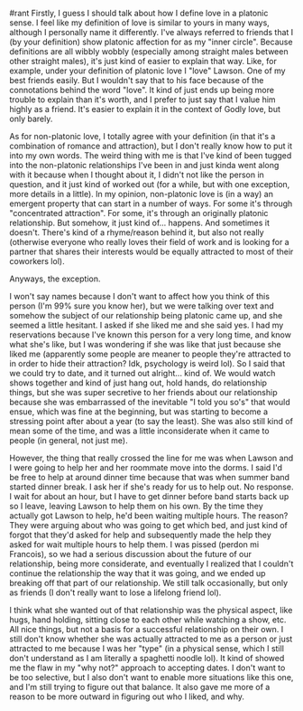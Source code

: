 #rant
Firstly, I guess I should talk about how I define love in a platonic sense. I feel like my definition of love is similar to yours in many ways, although I personally name it differently. I've always referred to friends that I (by your definition) show platonic affection for as my "inner circle". Because definitions are all wibbly wobbly (especially among straight males between other straight males), it's just kind of easier to explain that way. Like, for example, under your definition of platonic love I "love" Lawson. One of my best friends easily. But I wouldn't say that to his face because of the connotations behind the word "love". It kind of just ends up being more trouble to explain than it's worth, and I prefer to just say that I value him highly as a friend. It's easier to explain it in the context of Godly love, but only barely.

As for non-platonic love, I totally agree with your definition (in that it's a combination of romance and attraction), but I don't really know how to put it into my own words. The weird thing with me is that I've kind of been tugged into the non-platonic relationships I've been in and just kinda went along with it because when I thought about it, I didn't not like the person in question, and it just kind of worked out (for a while, but with one exception, more details in a little). In my opinion, non-platonic love is (in a way) an emergent property that can start in a number of ways. For some it's through "concentrated attraction". For some, it's through an originally platonic relationship. But somehow, it just kind of... happens. And sometimes it doesn't. There's kind of a rhyme/reason behind it, but also not really (otherwise everyone who really loves their field of work and is looking for a partner that shares their interests would be equally attracted to most of their coworkers lol). 

Anyways, the exception.

I won't say names because I don't want to affect how you think of this person (I'm 99% sure you know her), but we were talking over text and somehow the subject of our relationship being platonic came up, and she seemed a little hesitant. I asked if she liked me and she said yes. I had my reservations because I've known this person for a very long time, and know what she's like, but I was wondering if she was like that just because she liked me (apparently some people are meaner to people they're attracted to in order to hide their attraction? Idk, psychology is weird lol). So I said that we could try to date, and it turned out alright... kind of. We would watch shows together and kind of just hang out, hold hands, do relationship things, but she was super secretive to her friends about our relationship because she was embarrassed of the inevitable "I told you so's" that would ensue, which was fine at the beginning, but was starting to become a stressing point after about a year (to say the least). She was also still kind of mean some of the time, and was a little inconsiderate when it came to people (in general, not just me).

However, the thing that really crossed the line for me was when Lawson and I were going to help her and her roommate move into the dorms. I said I'd be free to help at around dinner time because that was when summer band started dinner break. I ask her if she's ready for us to help out. No response. I wait for about an hour, but I have to get dinner before band starts back up so I leave, leaving Lawson to help them on his own. By the time they actually got Lawson to help, he'd been waiting multiple hours. The reason? They were arguing about who was going to get which bed, and just kind of forgot that they'd asked for help and subsequently made the help they asked for wait multiple hours to help them.  I was pissed (perdon mi Francois), so we had a serious discussion about the future of our relationship, being more considerate, and eventually I realized that I couldn't continue the relationship the way that it was going, and we ended up breaking off that part of our relationship. We still talk occasionally, but only as friends (I don't really want to lose a lifelong friend lol).

I think what she wanted out of that relationship was the physical aspect, like hugs, hand holding, sitting close to each other while watching a show, etc. All nice things, but not a basis for a successful relationship on their own. I still don't know whether she was actually attracted to me as a person or just attracted to me because I was her "type" (in a physical sense, which I still don't understand as I am literally a spaghetti noodle lol). It kind of showed me the flaw in my "why not?" approach to accepting dates. I don't want to be too selective, but I also don't want to enable more situations like this one, and I'm still trying to figure out that balance. It also gave me more of a reason to be more outward in figuring out who I liked, and why.